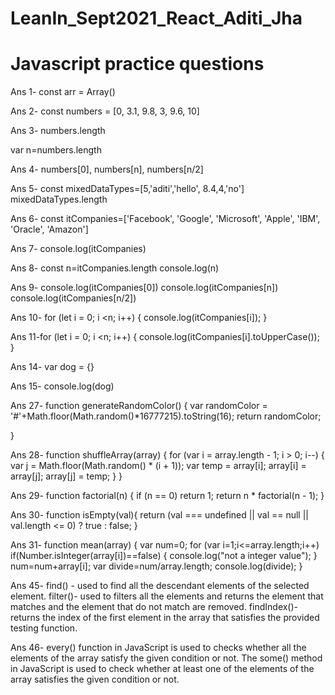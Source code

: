 # LeanIn_Sept2021_React_Aditi_Jha

# Javascript practice questions
Ans 1- const arr = Array()

Ans 2- const numbers = [0, 3.1, 9.8, 3, 9.6, 10] 

Ans 3- numbers.length

var n=numbers.length

Ans 4- numbers[0], numbers[n], numbers[n/2]

Ans 5- const mixedDataTypes=[5,'aditi','hello', 8.4,4,'no']
mixedDataTypes.length

Ans 6- const itCompanies=['Facebook', 'Google', 'Microsoft', 'Apple', 'IBM', 'Oracle', 'Amazon']

Ans 7- console.log(itCompanies)

Ans 8- const n=itCompanies.length
console.log(n)

Ans 9- console.log(itCompanies[0])
console.log(itCompanies[n])
console.log(itCompanies[n/2])

Ans 10- for (let i = 0; i <n; i++) {
  console.log(itCompanies[i]);
}

Ans 11-for (let i = 0; i <n; i++) {
  console.log(itCompanies[i].toUpperCase());
}

Ans 14- var dog = {}

Ans 15- console.log(dog)

Ans 27- 
function generateRandomColor()
{
    var randomColor = '#'+Math.floor(Math.random()*16777215).toString(16);
    return randomColor;
    
}

Ans 28- 
function shuffleArray(array) {
    for (var i = array.length - 1; i > 0; i--) {
        var j = Math.floor(Math.random() * (i + 1));
        var temp = array[i];
        array[i] = array[j];
        array[j] = temp;
    }
}

Ans 29- function factorial(n) {
  if (n == 0) return 1;
  return n * factorial(n - 1);
}

Ans 30- 
function isEmpty(val){
    return (val === undefined || val == null || val.length <= 0) ? true : false;
}

Ans 31- function mean(array) {
    var num=0;
    for (var i=1;i<=array.length;i++) 
    if(Number.isInteger(array[i])==false)
    {
    console.log("not a integer value");
    }
    num=num+array[i];
    var divide=num/array.length;
    console.log(divide);
}

Ans 45-
find() - used to find all the descendant elements of the selected element. 
filter()- used to filters all the elements and returns the element that matches and the element that do not match are removed.
findIndex()- returns the index of the first element in the array that satisfies the provided testing function.

Ans 46- every() function in JavaScript is used to checks whether all the elements of the array satisfy the given condition or not. 
The some() method in JavaScript is used to check whether at least one of the elements of the array satisfies the given condition or not.



